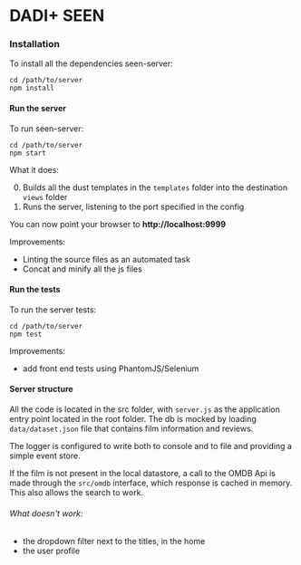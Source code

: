 # DADI+ SEEN

### Installation

To install all the dependencies seen-server:

    cd /path/to/server
    npm install

#### Run the server

To run seen-server:

    cd /path/to/server
    npm start

What it does:

0.  Builds all the dust templates in the `templates` folder into the destination `views` folder
1.  Runs the server, listening to the port specified in the config

You can now point your browser to **http://localhost:9999**

Improvements:

*   Linting the source files as an automated task
*   Concat and minify all the js files

#### Run the tests

To run the server tests:

    cd /path/to/server
    npm test

Improvements:

*   add front end tests using PhantomJS/Selenium

#### Server structure

All the code is located in the src folder, with `server.js` as the application entry point located in the root folder. The db is mocked by loading `data/dataset.json` file that contains film information and reviews.

The logger is configured to write both to console and to file and providing a simple event store.

If the film is not present in the local datastore, a call to the OMDB Api is made through the `src/omdb` interface, which response is cached in memory. This also allows the search to work.

###### What doesn't work:
* the dropdown filter next to the titles, in the home
* the user profile
